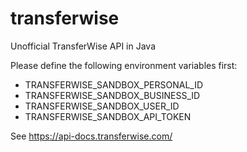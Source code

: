 # transferwise
Unofficial TransferWise API in Java

Please define the following environment variables first:
- TRANSFERWISE_SANDBOX_PERSONAL_ID
- TRANSFERWISE_SANDBOX_BUSINESS_ID
- TRANSFERWISE_SANDBOX_USER_ID
- TRANSFERWISE_SANDBOX_API_TOKEN

See https://api-docs.transferwise.com/
